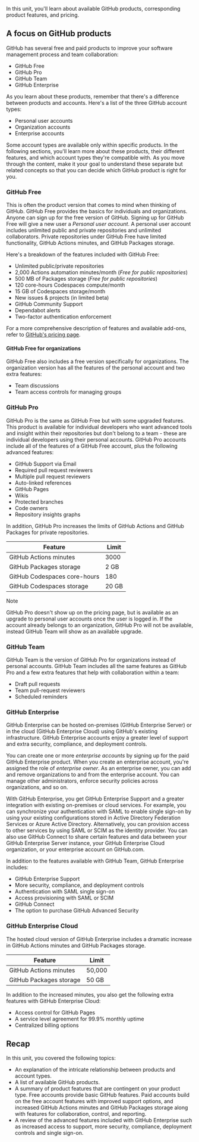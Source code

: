 In this unit, you'll learn about available GitHub products, corresponding product features, and pricing. 

## A focus on GitHub products

GitHub has several free and paid products to improve your software management process and team collaboration:

- GitHub Free
- GitHub Pro
- GitHub Team
- GitHub Enterprise 

As you learn about these products, remember that there's a difference between products and accounts. Here's a list of the three GitHub account types: 

- Personal user accounts
- Organization accounts
- Enterprise accounts

Some account types are available only within specific products. In the following sections, you'll learn more about these products, their different features, and which account types they're compatible with. As you move through the content, make it your goal to understand these separate but related concepts so that you can decide which GitHub product is right for you.

### GitHub Free

This is often the product version that comes to mind when thinking of GitHub. GitHub Free provides the basics for individuals and organizations. Anyone can sign up for the free version of GitHub. Signing up for GitHub Free will give a new user a *Personal user account*. A personal user account includes unlimited public and private repositories and unlimited collaborators. Private repositories under GitHub Free have limited functionality, GitHub Actions minutes, and GitHub Packages storage.

Here's a breakdown of the features included with GitHub Free:

- Unlimited public/private repositories
- 2,000 Actions automation minutes/month (_Free for public repositories_)
- 500 MB of Packages storage (_Free for public repositories_)
- 120 core-hours Codespaces compute/month
- 15 GB of Codespaces storage/month
- New issues & projects (in limited beta)
- GitHub Community Support
- Dependabot alerts
- Two-factor authentication enforcement

For a more comprehensive description of features and available add-ons, refer to [GitHub's pricing page](https://github.com/pricing?azure-portal=true).

#### GitHub Free for organizations

GitHub Free also includes a free version specifically for organizations. The organization version has all the features of the personal account and two extra features:

- Team discussions
- Team access controls for managing groups

### GitHub Pro

GitHub Pro is the same as GitHub Free but with some upgraded features. This product is available for individual developers who want advanced tools and insight within their repositories but don't belong to a team - these are individual developers using their personal accounts. GitHub Pro accounts include all of the features of a GitHub Free account, plus the following advanced features:

- GitHub Support via Email
- Required pull request reviewers
- Multiple pull request reviewers
- Auto-linked references
- GitHub Pages
- Wikis
- Protected branches
- Code owners
- Repository insights graphs

In addition, GitHub Pro increases the limits of GitHub Actions and GitHub Packages for private repositories.

| Feature | Limit |
|---|---|
| GitHub Actions minutes | 3000 |
| GitHub Packages storage | 2 GB |
| GitHub Codespaces core-hours | 180 |
| GitHub Codespaces storage | 20 GB | 

> [!NOTE]
> GitHub Pro doesn't show up on the pricing page, but is available as an upgrade to personal user accounts once the user is logged in. If the account already belongs to an organization, GitHub Pro will not be available, instead GitHub Team will show as an available upgrade.

### GitHub Team

GitHub Team is the version of GitHub Pro for organizations instead of personal accounts. GitHub Team includes all the same features as GitHub Pro and a few extra features that help with collaboration within a team:

- Draft pull requests
- Team pull-request reviewers
- Scheduled reminders

### GitHub Enterprise

GitHub Enterprise can be hosted on-premises (GitHub Enterprise Server) or in the cloud (GitHub Enterprise Cloud) using GitHub's existing infrastructure. GitHub Enterprise accounts enjoy a greater level of support and extra security, compliance, and deployment controls.

You can create one or more *enterprise accounts* by signing up for the paid GitHub Enterprise product. When you create an enterprise account, you're assigned the role of *enterprise owner*. As an enterprise owner, you can add and remove organizations to and from the enterprise account. You can manage other administrators, enforce security policies across organizations, and so on.

With GitHub Enterprise, you get GitHub Enterprise Support and a greater integration with existing on-premises or cloud services. For example, you can synchronize your authentication with SAML to enable single sign-on by using your existing configurations stored in Active Directory Federation Services or Azure Active Directory.  Alternatively, you can provision access to other services by using SAML or SCIM as the identity provider. You can also use GitHub Connect to share certain features and data between your GitHub Enterprise Server instance, your GitHub Enterprise Cloud organization, or your enterprise account on GitHub.com.

In addition to the features available with GitHub Team, GitHub Enterprise includes:

- GitHub Enterprise Support
- More security, compliance, and deployment controls
- Authentication with SAML single sign-on
- Access provisioning with SAML or SCIM
- GitHub Connect
- The option to purchase GitHub Advanced Security

### GitHub Enterprise Cloud

The hosted cloud version of GitHub Enterprise includes a dramatic increase in GitHub Actions minutes and GitHub Packages storage.

| Feature | Limit |
|---|---|
| GitHub Actions minutes | 50,000 |
| GitHub Packages storage | 50 GB |

In addition to the increased minutes, you also get the following extra features with GitHub Enterprise Cloud:

- Access control for GitHub Pages 
- A service level agreement for 99.9% monthly uptime
- Centralized billing options

## Recap

In this unit, you covered the following topics:

- An explanation of the intricate relationship between products and account types.
- A list of available GitHub products.
- A summary of product features that are contingent on your product type. Free accounts provide basic GitHub features. Paid accounts build on the free account features with improved support options, and increased GitHub Actions minutes and GitHub Packages storage along with features for collaboration, control, and reporting. 
- A review of the advanced features included with GitHub Enterprise such as increased access to support, more security, compliance, deployment controls and single sign-on.
